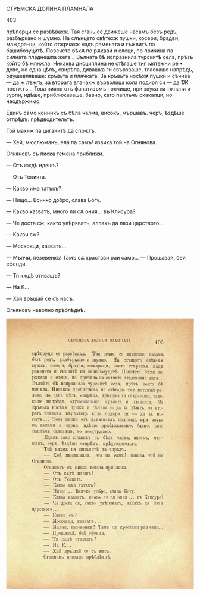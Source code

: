 ﻿СТРѢМСКА ДОЛИНА ПЛАМНАЛА

403

прѣпорци се развѣвахж. Тая сгань се движеше насамъ безъ редъ, разбъркано и шумно. На слънцето свѣтехж пушки, косери, брадви, маждра-ци, който стжрчахж надъ рамената и гъжвитѣ па башибозуцитѣ. Повечето бѣхѫ по рѫкави и елеци, по причина па силната пладнешпа жега... Вълната бѣ испразнила турскитѣ села, прѣзъ който бѣ мпнжла. Никаква дисциплина не стѣгаше тия мятежни ре • дове, но една цѣлъ, свирѣпа, дивашка ги свързваше, тласкаше напрѣдъ, одушевляваше: кръвьта и плячката. За кръвьта носѣхѫ пушки и сѣчива — да ж лѣжгъ, за втората влачахж върволица кола подиря си — да 1Ж постжтъ... Това пияно отъ фанатизъмъ полчище, при звука на тжпапи и зурпи, идѣше, приближаваше, бавно, като паплъчъ скакалци, но неодържимо.

Единъ само конникъ съ бѣла чалма, високъ, мършавъ. черъ, ѣздѣше отпрѣдъ: прѣдводительтъ.

Той махнж па циганитѣ да спржтъ.

— Хей, мюслюманъ, ела па самъ! извика той на Огнянова.

Огняновъ съ писка темена приближи.

— Отъ кждѣ идешъ?

— Отъ Тенията.

— Какво има татъкъ?

— Нищо... Всичко добро, слава Богу.

— Какво казватъ, много ли сѫ ония... въ Клисура?

— Че доста сж, както увѣряватъ, аллахъ да пази царството...

— Какви сж?

— Московци, казватъ...

— Мълчи, пезевенкъ! Тамъ сѫ крастави раи само... — Прощавай, бей ефенди.

— Тп кждѣ отивашъ?

— На К...

— Хай връщай се съ насъ.

Огняновъ неволно прѣблѣднѣ.

![original](../images/450.jpg)

